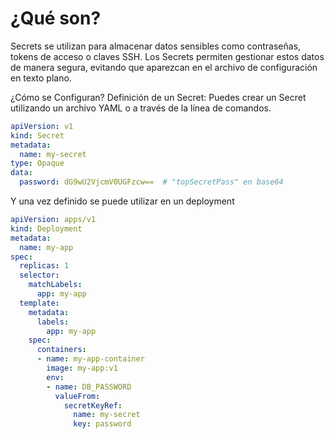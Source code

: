 # ¿Qué son?
Secrets se utilizan para almacenar datos sensibles como contraseñas, tokens de acceso o claves SSH. Los Secrets permiten gestionar estos datos de manera segura, evitando que aparezcan en el archivo de configuración en texto plano.

¿Cómo se Configuran?
Definición de un Secret: Puedes crear un Secret utilizando un archivo YAML o a través de la línea de comandos.

```yaml
apiVersion: v1
kind: Secret
metadata:
  name: my-secret
type: Opaque
data:
  password: dG9wU2VjcmV0UGFzcw==  # "topSecretPass" en base64
```

Y una vez definido se puede utilizar en un deployment

```yaml
apiVersion: apps/v1
kind: Deployment
metadata:
  name: my-app
spec:
  replicas: 1
  selector:
    matchLabels:
      app: my-app
  template:
    metadata:
      labels:
        app: my-app
    spec:
      containers:
      - name: my-app-container
        image: my-app:v1
        env:
        - name: DB_PASSWORD
          valueFrom:
            secretKeyRef:
              name: my-secret
              key: password
```